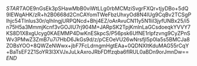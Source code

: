 $START$AOE9nGsEk3pSHawMbB0viWtLLg0rbMCMziSvgrFXQr+tjyDBo+5dQ9IEWqAHK/zR+h2B0668d2CnCAYomTWeFbzUhxyOd8N4lUg9CqBv2TCSgPlhjc54TInlus30r/qIhIngjURPQNcd+Bhj4EZ/oArAvuCN11y5N1lil3jyfUNBx25/i5n75H5a3MmmjKcnf3vGOJIU7rj904M+JARpSK2TpjKmlnLaGCsdoeqkYVVY7KS8D1X8xgUcyg0KAEMMP4DwKnESkpcS/P56psk6UfNE1rlpfzvng9CyZPnSWv3PMwZ3ZmB7u7i7HbD6JkGs9d/z/pCEOeVU26wNrsfjI5p0la5s5BMCJa8ZOBsYOO+8QWZeNWwx+jbF7FcLdrngmHgtEAa+0QDNXItKduMAG55rCqY+BaTsEF2Z1SoYR3l3XVJxJuLkAxroJRbFDffzqba6flRUL0aBDn9orJmnDw==$END$